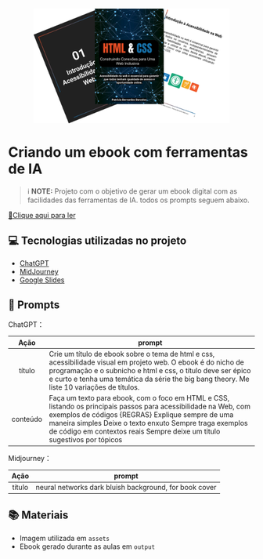 <p align="center">
<img 
    src="./assets/Capa Projeto.png"
    width="400"  
/>
</p>

# Criando um ebook com ferramentas de IA

> ℹ️ **NOTE:** Projeto com o objetivo de gerar um ebook digital com as facilidades das ferramentas de IA. todos os prompts
seguem abaixo.

<a href="https://github.com/PatriciaBernardes/ebook_ferramentas_IA/blob/main/output/Construindo%20Conex%C3%B5es%20para%20Uma%20Web%20Inclusiva%20-%20Patr%C3%ADcia%20Bernardes%20Barcelos.pdf" title="View PDF"> 📕Clique aqui para ler</a>

## 💻 Tecnologias utilizadas no projeto

- [ChatGPT](https://chat.openai.com/) 
- [MidJourney](https://www.midjourney.com/app/)
- [Google Slides](https://www.google.com/intl/pt-BR/slides/about/)

## 🧠 Prompts

ChatGPT：

|   Ação   | prompt                                                                                                                                                                                                                                                                         |
| :------: | ------------------------------------------------------------------------------------------------------------------------------------------------------------------------------------------------------------------------------------------------------------------------------ |
|  título  | Crie um título de ebook sobre o tema de html e css, acessibilidade visual em projeto web. O ebook é do nicho de programação e o subnicho e html e css, o título deve ser épico e curto e tenha uma temática da série the big bang theory. Me liste 10 variações de títulos.                                                        |
| conteúdo | Faça um texto para ebook, com o foco em HTML e CSS, listando os principais passos para acessibilidade na Web, com exemplos de códigos {REGRAS} Explique sempre de uma maneira simples Deixe o texto enxuto Sempre traga exemplos de código em contextos reais Sempre deixe um titulo sugestivos por tópicos |

Midjourney：

|  Ação  | prompt                                                                                 |
| :----: | -------------------------------------------------------------------------------------- |
| título | neural networks dark bluish background, for book cover |

## 📚 Materiais

- Imagem utilizada em `assets`
- Ebook gerado durante as aulas em `output`


